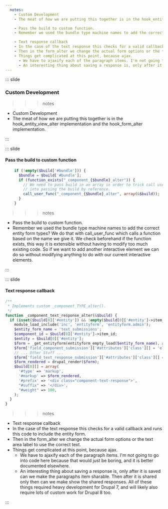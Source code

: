 ```yaml
---
  notes:
    - Custom Development
    - The meat of how we are putting this together is in the hook_entity_view_alter implementation and the hook_form_alter implementation.

    - Pass the build to custom function.
    - Remember we used the bundle type machine names to add the correct entity form types? We do that with call_user_func which calls a function based on the name we give it. We check beforehand if the function exists, this way it is extensible without having to modify too much existing code. So if we want to add another interactive element we can do so without modifying anything to do with our current interactive elements.

    - Text response callback
    - In the case of the text response this checks for a valid callback and runs this code to include the entity form.
    - Then in the form_alter we change the actual form options or the text area label to use the correct text.
    - Things get complicated at this point, because ajax.
      - We have to ajaxify each of the paragraph items. I'm not going to go into code here because that would just be boring, and it is better documented elsewhere.
      - An interesting thing about saving a response is, only after it is saved can we make the paragraphs item sharable. Then after it is shared only then can we make show the shared responses. All of these things required heavy development for Drupal 7, and will likely also require lots of custom work for Drupal 8 too.
---
```


::: slide

### Custom Development

>>> notes
 - Custom Development
 - The meat of how we are putting this together is in the hook_entity_view_alter implementation and the hook_form_alter implementation.
>>>

:::

::: slide

#### Pass the build to custom function

```php
    if (!empty($build['#bundle'])) {
      $bundle = $build['#bundle'];
      if (function_exists("_component_{$bundle}_alter")) {
        // We need to pass build in an array in order to trick call user func
        // into passing the build by reference.
        call_user_func("_component_{$bundle}_alter", array(&$build));
      }
    }
```

>>> notes
 - Pass the build to custom function.
 - Remember we used the bundle type machine names to add the correct entity form types? We do that with call_user_func which calls a function based on the name we give it. We check beforehand if the function exists, this way it is extensible without having to modify too much existing code. So if we want to add another interactive element we can do so without modifying anything to do with our current interactive elements.

>>>

:::

::: slide

#### Text response callback

```php
/**
 * Implements custom _component_TYPE_alter().
 */
function _component_text_response_alter(&$build) {
  if (isset($build[0]['#entity']) && !empty($build[0]['#entity']->item_id)) {
    module_load_include('inc', 'entityform', 'entityform.admin');
    $entity_form_name = 'text_submissions';
    $component_id = $build[0]['#entity']->item_id;
    $entity = $build[0]['#entity'];
    $form = _get_entityform(entityform_empty_load($entity_form_name), array('component_id' => $component_id, 'entity' => $entity));
    $form['field_component_submission']['#attributes']['class'][] = 'element-invisible';
    // ... Other Stuff ...
    $form['field_text_response_submission']['#attributes']['class'][] = 'component-input-no-label';
    $form_rendered = drupal_render($form);
    $build[0][] = array(
      '#type' => 'markup',
      '#markup' => $form_rendered,
      '#prefix' => '<div class="component-text-response">',
      "#suffix" => '</div>',
      "#weight" => 100,
    );
  }
}
```

>>> notes
 - Text response callback
 - In the case of the text response this checks for a valid callback and runs this code to include the entity form.
 - Then in the form_alter we change the actual form options or the text area label to use the correct text.
 - Things get complicated at this point, because ajax.
   - We have to ajaxify each of the paragraph items. I'm not going to go into code here because that would just be boring, and it is better documented elsewhere.
   - An interesting thing about saving a response is, only after it is saved can we make the paragraphs item sharable. Then after it is shared only then can we make show the shared responses. All of these things required heavy development for Drupal 7, and will likely also require lots of custom work for Drupal 8 too.

>>>

:::
